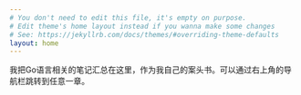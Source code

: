 ```yaml
---
# You don't need to edit this file, it's empty on purpose.
# Edit theme's home layout instead if you wanna make some changes
# See: https://jekyllrb.com/docs/themes/#overriding-theme-defaults
layout: home
---
```


我把Go语言相关的笔记汇总在这里，作为我自己的案头书。可以通过右上角的导航栏跳转到任意一章。
